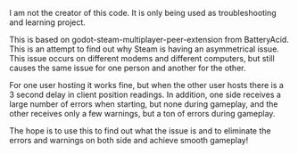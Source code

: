 I am not the creator of this code. It is only being used as troubleshooting and learning project.

This is based on godot-steam-multiplayer-peer-extension from BatteryAcid.
This is an attempt to find out why Steam is having an asymmetrical issue. This issue occurs on different modems and different
computers, but still causes the same issue for one person and another for the other.

For one user hosting it works fine, but when the other user hosts there is a 3 second delay in client position readings.
In addition, one side receives a large number of errors when starting, but none during gameplay, and the other receives only a few
warnings, but a ton of errors during gameplay.

The hope is to use this to find out what the issue is and to eliminate the errors and warnings on both side and achieve smooth
gameplay!
